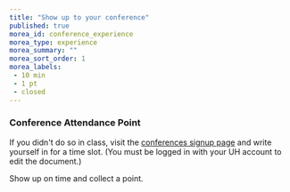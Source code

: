 ```yaml
---
title: "Show up to your conference"
published: true
morea_id: conference_experience
morea_type: experience
morea_summary: ""
morea_sort_order: 1
morea_labels:
 - 10 min
 - 1 pt
 - closed
---
```


### Conference Attendance Point

If you didn't do so in class, visit the [conferences signup page](http://tinyurl.com/cs294-python-conferences) and write yourself in for a time slot. (You must be logged in with your UH account to edit the document.)

Show up on time and collect a point.
